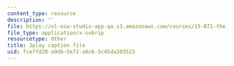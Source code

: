 ```yaml
---
content_type: resource
description: ''
file: https://ol-ocw-studio-app-qa.s3.amazonaws.com/courses/15-071-the-analytics-edge-spring-2017/fceffd20a9db5e72a6c65c45da303523_JcKvI821H0c.vtt
file_type: application/x-subrip
resourcetype: Other
title: 3play caption file
uid: fceffd20-a9db-5e72-a6c6-5c45da303523
---
```

